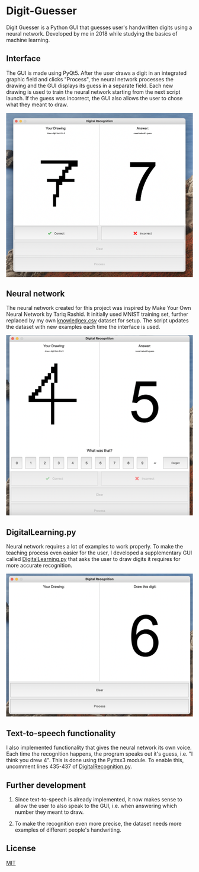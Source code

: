 # Digit-Guesser

Digit Guesser is a Python GUI that guesses user's handwritten digits using a neural network. Developed by me in 2018 while studying the basics of machine learning.

## Interface

The GUI is made using PyQt5. After the user draws a digit in an integrated graphic field and clicks "Process", the neural network processes the drawing and the GUI displays its guess in a separate field. Each new drawing is used to train the neural network starting from the next script launch. If the guess was incorrect, the GUI also allows the user to chose what they meant to draw.

![screenshot of the GUI](screenshots/2.png)

## Neural network

The neural network created for this project was inspired by Make Your Own Neural Network by Tariq Rashid. It initially used MNIST training set, further replaced by my own [knowledgex.csv](knowledgex.csv) dataset for setup. The script updates the dataset with new examples each time the interface is used.

![screenshot of the GUI](screenshots/1.png)

## DigitalLearning.py

Neural network requires a lot of examples to work properly. To make the teaching process even easier for the user, I developed a supplementary GUI called [DigitalLearning.py](DigitalLearning.py) that asks the user to draw digits it requires for more accurate recognition.

![screenshot of the supplementary GUI](screenshots/3.png)

## Text-to-speech functionality

I also implemented functionality that gives the neural network its own voice. Each time the recognition happens, the program speaks out it's guess, i.e. "I think you drew 4". This is done using the Pyttsx3 module. To enable this, uncomment lines 435-437 of [DigitalRecognition.py](DigitalRecognition.py).


## Further development

1. Since text-to-speech is already implemented, it now makes sense to allow the user to also speak to the GUI, i.e. when answering which number they meant to draw.

2. To make the recognition even more precise, the dataset needs more examples of different people's handwriting.

## License

[MIT](LICENSE)
